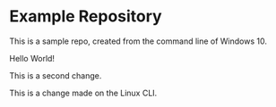 # Example Repository
This is a sample repo, created from the command line of Windows 10.

Hello World!

This is a second change.

This is a change made on the Linux CLI.

